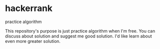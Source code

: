 # hackerrank
practice algorithm

This repository's purpose is just practice algorithm when I'm free.
You can discuss about solution and suggest me good solution. I'd like
learn about even more greater solution.
